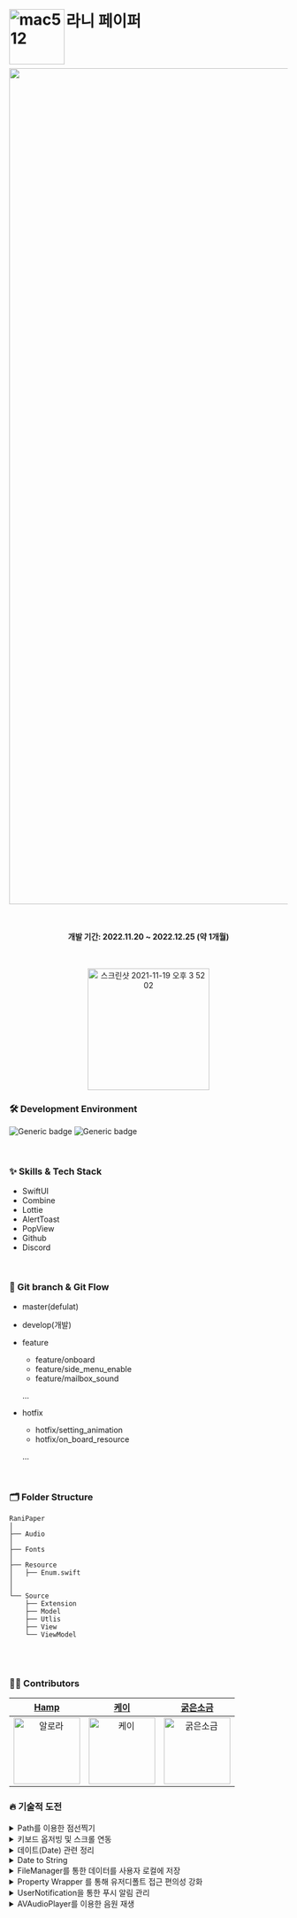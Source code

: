 <br/>

# 라니 페이퍼 <img width="100" alt="mac512" align = left src="https://user-images.githubusercontent.com/60254939/209456906-e6b5ed18-acab-4d2f-8dcc-9f9e319e2f7c.png">



<br><br>
<div align="center">

<img width="1512" alt="image" src ="https://user-images.githubusercontent.com/60254939/209528072-242f1317-04ba-485e-a17a-1b2c4332880f.png" />

<br><br>
<b>개발 기간: 2022.11.20 ~ 2022.12.25 (약 1개월)</b>

<br><br>
[<img width="220" alt="스크린샷 2021-11-19 오후 3 52 02" src="https://user-images.githubusercontent.com/55099365/196023806-5eb7be0f-c7cf-4661-bb39-35a15146c33a.png">](https://apps.apple.com/kr/app/id1660706595)
 
 
 
</div>


<div align = "left">

### 🛠 Development Environment

![Generic badge](https://img.shields.io/badge/iOS-15.0+-lightgrey.svg) ![Generic badge](https://img.shields.io/badge/Xcode-14.0.1-blue.svg)

<br/>

### ✨ Skills & Tech Stack
* SwiftUI
* Combine
* Lottie
* AlertToast
* PopView
* Github
* Discord
<br/>

### 🔀 Git branch & Git Flow

- master(defulat)

- develop(개발)

- feature
  - feature/onboard
  - feature/side_menu_enable
  - feature/mailbox_sound
  
  ...

- hotfix
  - hotfix/setting_animation
  - hotfix/on_board_resource
  
  ...
  

<br>

### 🗂 Folder Structure
```shell
RaniPaper
│
├── Audio
│
├── Fonts
│ 
├── Resource
│   ├── Enum.swift
│
│ 
└── Source
    ├── Extension
    ├── Model
    ├── Utlis
    ├── View
    └── ViewModel
```
<br><br>
### 🧑‍💻 Contributors

<div align="center"> 
  
| [Hamp](https://github.com/yongbeomkwak) | [케이](https://github.com/youn9k) | [굵은소금](https://github.com/JiDongseok11) | 
|:---:|:---:|:---:|
|<img width="120" alt="알로라" src="https://avatars.githubusercontent.com/u/48616183?v=4">|<img width="120" alt="케이" src="https://avatars.githubusercontent.com/u/60254939?v=4">|<img width="120" alt="굵은소금" src="https://avatars.githubusercontent.com/u/79965837?v=4">

  
</div>


 
 ### 🔥 기술적 도전
<details>
<summary>  Path를 이용한 점선찍기 </summary>

#### Line Struct 구현
```swift 
 struct Line: Shape {
    func path(in rect: CGRect) -> Path {
        var path = Path()
        path.move(to: CGPoint(x: 0, y: 0))
        path.addLine(to: CGPoint(x: rect.width, y: 0))
        return path
    }
}
 
 ```
 
#### 적용 
 
```swift 
Line()
 .stroke(style: StrokeStyle(lineWidth: 1, dash: [5]))
 .foregroundColor(Color.memoPrimary)
 .frame(height: 1).padding(.horizontal,15)
 .padding(.top,3)
 
 ```
</details>
 
 <details>
<summary>  키보드 옵저빙 및 스크롤 연동 </summary>

#### Combine을 이용한 키보드 옵저빙
```swift 
private var subscription = Set<AnyCancellable>()
    
    private let keyboardWillShow =  NotificationCenter.default
        .publisher(for: UIResponder.keyboardWillShowNotification)
        .compactMap { output in
            (output.userInfo?[UIResponder.keyboardFrameEndUserInfoKey] as? CGRect)?.height
            // 유저 정보 맵에서 keyboard 높이를 얻는다.
        }
    
    private let keyboardWillHide = NotificationCenter.default
        .publisher(for: UIResponder.keyboardWillHideNotification)
        .map { _ in CGFloat.zero}
    
    
    
    init(){
        print("✅ EditTaskViewModel 생성")
        Publishers.Merge(keyboardWillShow, keyboardWillHide)
                .subscribe(on: DispatchQueue.main) // UI 변화 이므로 메인. 쓰레
                .sink(receiveValue: { [weak self] keyboardHeight in
                    guard let self = self else { return }
                    self.keyboardHeight = keyboardHeight
                })
                .store(in: &subscription)
                  // .assign(to: \.keyboardHeight, on:  self)
    }
 ```
 
#### ScrollViewReader를 이용한 키보드 팝업 시 스크롤 이동
 
```swift 
  
@Namespace var bottom //keyboard 올라올 때 사용할 bottom 버튼 ID
//스크롤 뷰 리더로 덮음   
ScrollViewReader { scrollProxy in
                  ScrollView {
                   ...생략
  
                    해당뷰.id(bottom) // 아이디 설정
                   }
  
  
                  .onChange(of: viewModel.keyboardHeight, perform: { v in
                            if(v>0)
                            {
                                //키보드가 나올 때 바텀 버튼으로 스크롤, center 까지
                                withAnimation {
                                    scrollProxy.scrollTo(bottom, anchor: .center)
                                }
                            }
                            
                        })
                
                 }
 
 ```
</details>

<details>
<summary> 데이트(Date) 관련 정리  </summary>
 
1. DateComponet,calendar.date,range
```swift
 let range2 = calendar.range(of: .day, in: .month, for: tmpDate)! //해당하는 달의 날짜가 몇일까지 있는지
    
    print(components)
    // year: 2022 month: 12 day: 28 isLeapMonth: false  ,윤년이 아닌 2022년 12월 28
    print(tmpDate)
    // 2022-12-27 15:00:00 +0000 , 이거는 UTC +0 과 +9 차이
    print(range2)
    // 1..<32  (1~31) 12월 31일까지 있음
```
              
2. ByAdding
```swift
calendar.date(byAdding: 어떤날짜 단위를?, value: Int값 , to: Date객체)

to값에 value를 더한다 그 때 byAdding단위에 더한다

let tmp = calendar.date(byAdding: .year, value: 5 , to: tmpDate)!

tmpDate = 2022-12-27 15:00:00 +0000 이고 
단위가 year, value가 5이기 때문에
tmp 값은 
2027-12-27 15:00:00 +0000이 된다 , 2022+5 = 2027
```
3. DateComponents 추출
```swift
func component(_ component: Calendar.Component, from date: Date) -> Int


calendar.component(.day, from: date) Date객체인 date으로 부터 .day속성을 추출
```
 
4. SameDate ?
```swift
func isSameDate(date1: Date, date2: Date)-> Bool{
        let calendar = Calendar.current
        return calendar.isDate(date1, inSameDayAs: date2)
    }
```
      
</details>

<details>
<summary> Date to String  </summary>

1. Date날짜 문자열로 변환
```swift
            Text(Date().formatted(date: .abbreviated, time: .standard)) 
// Jun 28, 2022, 7:18:59 PM
            Text(Date().formatted(date: .numeric, time: .omitted))  
// 6/28/2022
            Text(Date().formatted(date: .omitted, time: .shortened))    
// 7:18 PM
            Text(Date().formatted(date: .long, time: .complete))    
// June 28, 2022, 7:18:59 PM GMT+9
            Text(Date().formatted(date: .complete, time: .complete))    
// Tuesday, June 28, 2022, 7:18:59 PM GMT+9
            Text(Date().formatted())    
// 6/28/2022, 7:18 PM            
  
date

.complete : Tuesday, June 28, 2022 (요일, 날짜, 년도 순)
.long : June 28, 2022 (.complete에서 요일만 없어짐)
.abbreviated : Jun 28, 2022 (월을 3글자로 줄인 후 날짜, 년도는 4자리)
.numeric : 6/28/2022 (월/일/년도 순)
.omitted : 생략

time

.complete : 7:18:59 PM GMT+9 (시:분:초 AM/PM 표준시)
.standard : 7:18:59 PM (표준시 표기 X)
.shortened : 7:18 PM (초 표기 X)
.omitted : 생략
```

2. DateFormatter를 이용한 String 전환
```swift
func extraData() ->[String] {
        let formatter = DateFormatter()
        formatter.dateFormat = "YYYY MM" // MM:숫자 , MMM:월 줄임단어, MMMM:월 풀네임
        
        let date = formatter.string(from: viewModel.currentDate)
        
        return date.components(separatedBy: " ")
}
```

</details>

<details>
<summary> FileManager를 통한 데이터를 사용자 로컬에 저장  </summary>

</br>

- 사용자의 메모와 할일목록을 로컬에 저장하기 위해 MyFileManager 라는 싱글톤 클래스를 만들어 CRUD 메소드를 정의하였습니다.
- CRUD 메소드 내에 JSON 인/디코딩 파트를 내장하여 커스텀 Codable Struct인 메모와 할일목록을 메소드 호출 한번으로 쉽게 저장하고 사용할 수 있도록 하였습니다.
- 메소드에 자세한 퀵헬프 주석을 달아 메소드를 사용하는 팀원들의 이해를 돕고자 했습니다.

#### MyFileManager 초기화
```swift 
final class MyFilemanager {
    static let shared = MyFileManager()// 싱글톤
    var fileManager: FileManager
    var documentPath: URL
    var memoDirectoryPath: URL
    var diaryDirectoryPath: URL

    enum Folder {
        case memo, diary
    }

    private init() {
        // 파일 매니저 인스턴스 생성
        self.fileManager = FileManager.default
        
        // 사용자의 문서 경로
        self.documentPath = FileManager.default.urls(for: .documentDirectory, in: .userDomainMask)[0]
        
        // 폴더 경로 지정
        // Documents/Memo
        // Documents/Diary
        self.memoDirectoryPath = documentPath.appendingPathComponent("Memo")
        self.diaryDirectoryPath = documentPath.appendingPathComponent("Diary")
        
        // 폴더 생성
        do {
            try fileManager.createDirectory(at: memoDirectoryPath, withIntermediateDirectories: false, attributes: nil)
            try fileManager.createDirectory(at: diaryDirectoryPath, withIntermediateDirectories: false, attributes: nil)
        } catch let e {
            print(e.localizedDescription)
        }
    }
}
 ```
 #### CREATE (파일 생성)
 ```Swift
    /// CREATE : 파일을 생성(저장) 합니다.
    /// - Parameter folder: 저장할 폴더 ( Ex: Documents/RaniPaper/Memo/. )
    /// - Parameter fileName: Documents/RaniPaper/FolderName/. 에 저장 될 파일명 (확장자 지정 필요)
    /// - Parameter data: 저장할 Codable 객체
    /// - Returns: Void
    func create(at folder: Folder, fileName: String, _ data: Codable) -> Result<Void, CreateError> {
        if fileName.isEmpty { return .failure(.invalidName) }
        guard let data = try? JSONEncoder().encode(data) else { return .failure(.encodeError) }
        
        // 폴더 경로
        var directoryPath: URL
        switch folder {
        case .memo:
            directoryPath = memoDirectoryPath
        case .diary:
            directoryPath = diaryDirectoryPath
        }
        
        // 파일 경로
        let filePath = directoryPath.appendingPathComponent(fileName)
        
        // 파일 생성하기
        
        // 보조파일에 쓰기후 파일교체, 덮어쓰기 방지 옵션
        guard (try? data.write(to: filePath, options: .withoutOverwriting)) != nil else { return .failure(.unknown) }
        
        print("파일을 CREATE 합니다. 파일명:", fileName)
        return .success(())
    }
 
 
 ```
 
 #### READ (파일 읽기)
 ```Swift
    /// READ : 파일을 읽어옵니다.
    /// - Parameter folder: 불러올 폴더 ( Ex: Documents/RaniPaper/Memo/. )
    /// - Parameter fileName: Documents/RaniPaper/. 에 저장 된 파일명 (확장자 지정 필요)
    /// - Returns: .success 시 Codable 객체 반환
    func read(at folder: Folder, fileName: String) -> Result<Codable, ReadError> {
        if fileName.isEmpty { return .failure(.invalidName) }
        
        // 폴더 경로
        var directoryPath: URL
        switch folder {
        case .memo:
            directoryPath = memoDirectoryPath
        case .diary:
            directoryPath = diaryDirectoryPath
        }
        
        // 파일 경로
        let filePath = directoryPath.appendingPathComponent(fileName)
        
        // path를 불러와서 Data타입으로 초기화
        guard let dataFromPath: Data = try? Data(contentsOf: filePath) else { return .failure(.unknown) }
        
        // JSON 디코딩
        var data: Codable
        switch folder {
        case .memo:
            guard let decodedData = try? JSONDecoder().decode(MemoModel.self, from: dataFromPath) else {
                return .failure(.decodeError) }
            data = decodedData
        case .diary:
            guard let decodedData = try? JSONDecoder().decode(TaskModel.self, from: dataFromPath) else {
                return .failure(.decodeError) }
            data = decodedData
        }
        
        print("파일을 READ 합니다. 내용:", data)
        return .success(data)
    }
 
 
 ```
 
 #### UPDATE (파일 업데이트)
 ```Swift
    /// UPDATE : 파일을 수정 합니다.
    /// - Parameter folder: 저장할 폴더 ( Ex: Documents/RaniPaper/Memo/. )
    /// - Parameter fileName: Documents/RaniPaper/. 에 저장 될 파일명 (확장자 지정 필요)
    /// - Parameter data: 저장할 String
    /// - Returns: Void
    func update(at folder: Folder, fileName: String, _ data: Codable) -> Result<Void, UpdateError> {
        if fileName.isEmpty { return .failure(.invalidName)}
        guard let data = try? JSONEncoder().encode(data) else { return .failure(.encodeError) }
        
        // 폴더 경로
        var directoryPath: URL
        switch folder {
        case .memo:
            directoryPath = memoDirectoryPath
        case .diary:
            directoryPath = diaryDirectoryPath
        }
        
        // 파일 경로
        let filePath = directoryPath.appendingPathComponent(fileName)
        
        // 보조파일에 쓰기후 파일교체
        guard (try? data.write(to: filePath, options: .atomic)) != nil else { return .failure(.unknown) }
        
        print("파일을 UPDATE 합니다. 파일명:", fileName)
        return .success(())
    }
 
 
 ```
 
 #### DELETE (파일 삭제)
 ```Swift
    /// DELETE : 파일을 삭제합니다.
    /// - Parameter folder: 삭제할 요소가 들어있는 폴더 ( Ex: Documents/RaniPaper/Memo/. )
    /// - Parameter fileName: Documents/RaniPaper/. 에 삭제 할 파일명 (확장자 지정 필요)
    /// - Returns: Void
    func delete(at folder: Folder, fileName: String) -> Result<Void, DeleteError> {
        if fileName.isEmpty { return .failure(.invalidName) }
        
        // 폴더 경로
        var directoryPath: URL
        switch folder {
        case .memo:
            directoryPath = memoDirectoryPath
        case .diary:
            directoryPath = diaryDirectoryPath
        }
        
        // 파일 경로
        let filePath = directoryPath.appendingPathComponent(fileName)
        
        // 파일을 삭제한다.
        guard (try? fileManager.removeItem(at: filePath)) != nil else { return .failure(.unknown) }
        
        print("파일을 DELETE 합니다. 파일명:", fileName)
        return .success(())
        
    }
 
 ```
 
 #### MyFileManager 내 Error Enum
 
 ```Swift
    enum CreateError: Error {
        case invalidName // 잘못된 이름
        case encodeError // 인코딩 실패
        case alreadyExist // 이미 존재하는 파일
        case storageIsFull // 저장공간이 부족
        case unknown
        
        public var errorDescription: String {
            switch self {
            case .invalidName:
                return NSLocalizedString("🔥 invalidName exception", comment: "파일명이 잘못됨")
            case .encodeError:
                return NSLocalizedString("🔥 encodeError exception", comment: "인코딩에서 문제 발생")
            case .alreadyExist:
                return NSLocalizedString("🔥 alreadyExist exception", comment: "이미 존재하는 파일")
            case .storageIsFull:
                return NSLocalizedString("🔥 storageIsFull exception", comment: "저장공간이 부족")
            case .unknown:
                return NSLocalizedString("🔥 unknown exception", comment: "unknown")
            }
        }
    }
    enum ReadError: Error { ... }
    enum UpdateError: Error { ... }
    enum DeleftError: Error { ... }
    ...
 
 ```
 
</details>

 <details>
  <summary> Property Wrapper 를 통해 유저디폴트 접근 편의성 강화  </summary>
  
  </br>
 
 - UserDefaultWrapper 라는 커스텀 프로퍼티 래퍼를 만들어 유저디폴트 get, set 코드의 가독성을 높였습니다.
 - Combine을 활용해 변경사항을 옵저빙하고, 값이 갱신되면 실시간으로 뷰에 반영될 수 있도록 하였습니다.
 
 #### UserDefaultWrapper 구현
 ```Swift
 @propertyWrapper
class UserDefaultWrapper<T: Codable> {
    private let key: String
    private let defaultValue: T?

    init(key: String, defaultValue: T?) {
        self.key = key
        self.defaultValue = defaultValue
    }
    
    var wrappedValue: T? {
        get {
            if let savedData = UserDefaults.standard.object(forKey: key) as? Data {
                let decoder = JSONDecoder()
                if let lodedObejct = try? decoder.decode(T.self, from: savedData) {
                    return lodedObejct
                }
            }
            return defaultValue
        }
        set {
            let encoder = JSONEncoder()
            if let encoded = try? encoder.encode(newValue) {
                UserDefaults.standard.setValue(encoded, forKey: key)
            }
            subject.send(newValue)// 값이 변경되면 subject 로 변경된 값을 보냅니다.
        }
    }
    
    // CurrentValueSubject는 가장 최근에 발행된 요소를 버퍼에 저장합니다.
    private lazy var subject = CurrentValueSubject<T?, Error>(wrappedValue) 
    public var projectedValue: AnyPublisher<T?, Error> {
        return subject.eraseToAnyPublisher()
    }
    
}
 
 
 ```
  
 #### 사용 예시
 ```Swift
 struct RollingPaper: Codable { }
 
 @UserDefaultWrapper(key: "rollingPaperList", defaultValue: nil)
 static var rollingPaperList: [RollingPaper]?
 
 // 유저디폴트에 값 저장
 rollingPaperList = []
 
 // 유저디폴트 내 값 불러오기
 var list = rollingPaperList
 
 // 유저디폴트 변경사항 옵저빙
 $rollingPaperList.sink { _ in } receiveValue: { rollingPaperList in
    ...
  }.store(in: Set<AnyCancellable>)
 
 ```
 
 
  
 </details>
 
 <details>
  <summary> UserNotification을 통한 푸시 알림 관리 </summary>
  
  </br>
 
 - MyUserNotification의 인스턴스를 이용해 UserNotification을 관리할 수 있게 했습니다.
 - CalendarView에서 생성되는 TaskModel의 데이터와 연계하여 푸시 알림을 생성할 수 있게 했습니다.
 
 #### UNNotificationCenter에서 알림에 대한 permission 획득
 ```Swift
    func getPermission(){
    // 어플 뱃지, 소리, 푸시에 대한 permission 요청
        center.requestAuthorization(options: [.badge, .sound, .alert]){(granted, error) in
            if granted{
                print("✅ 사용자가 푸시 알림을 승인합니다.")
                DispatchQueue.main.async{
                    MyUserDefaults.shared.setValue(key: "notification", value: granted)
                }
            } else{
                if let theError = error{
                    MyUserDefaults.shared.setValue(key: "notification", value: granted)
                    print("🔥 사용자가 푸시 알림을 거부합니다. \(theError.localizedDescription)")
                }
            }
        }
        isPermitted = MyUserDefaults.shared.getValue(key: "notification") as? Bool ?? false
    }
 
 ```
  
   #### Notification request 생성
 ```Swift
    /// CREAT : TaskModel을 입력 받아 해당 deadline에 알림을 생성합니다.
    /// - Parameter TaskModel: 알림을 받을 TaskModel
    /// UserNotification과 TaskModel은 ID를 공유하게 됩니다.
    func create(_ taskModel: TaskModel){
        if isPermitted{
            content.title = "\(taskModel.title)이(가)  \(taskModel.timeInterval.rawValue)입니다."
            content.body = "알람: " + taskModel.title
            content.sound = UNNotificationSound.default
            var deadLine = taskModel.deadLine
            
            ...생략
            // 알림 예정 시간
            let confirmDeadLine = Calendar.current.dateComponents([.year, .month, .day, .hour, .minute], from: deadLine)
            // 해당 시간으로 notification trigger 생성
            let trigger = UNCalendarNotificationTrigger(dateMatching: confirmDeadLine, repeats: isRepeat)
            // notification에 대한 request 생성
            let request = UNNotificationRequest(identifier: taskModel.id, content: content, trigger: trigger)
            // 해당 request를 NotificationCenter에 추가
            center.add(request, withCompletionHandler: nil)
            
            print("알람이 설정됩니다. dateComponents: \(taskModel.deadLine) \(taskModel.timeInterval)")
        } else{
            print("푸시 알림이 거부된 상태입니다.")
        }
        
    }
    
 #### 변경 TaskModel에 대해 Notification request update
    /// UPDATE : TaskModel을 입력 받아 해당 ID를 갖고 있는 기존 알림을 제거하고 변경된 TaskModel로 알림을 생성합니다.
    /// - Parameter TaskModel: 내용이 변경된 TaskModel
    func update(_ taskModel: TaskModel){
        if isPermitted{
            delete(id: taskModel.id)
            create(taskModel)
        } else{
            print("푸시 알림이 거부된 상태입니다.")
        }
    }
    
  #### 삭제된 TaskModel에 대해 Notification request 삭제
    /// DELETE : ID를 입력받아 해당 ID를 가진 예정된 알림을 제거합니다.
    /// - Parameter id: 삭제할 TaskModel의 ID
    func delete(id: String){
        center.removePendingNotificationRequests(withIdentifiers: [id])
        // 해당 ID의 request가 없을 경우 무시
        print("알람이 삭제됩니다. TaskModel ID: \(id)")
    }
 
 ``` 
  
 #### 사용 예시
 ```Swift
/// EditTaskViewModel.swift
   func update() -> Bool {
        let taskModel = TaskModel(id: taskId ?? UUID().uuidString, title: taskTitle, deadLine: taskDeadLine, color: taskColor, ticket: taskTicket,timeInterval: timeInterval)
        let result = MyFileManager.shared.update(at: .diary, fileName: "task-\(taskModel.id).json", taskModel)

        MyUserNotifications.shared.update(taskModel)
        
        ...생략
    }


/// CalendarViewModel.swift
     func deleteTask(id: String) -> Bool {
        let result = MyFileManager.shared.delete(at: .diary, fileName: "task-\(id).json")
        //알림 삭제
        MyUserNotifications.shared.delete(id: id)
       
        ...생략
    }
 ```

 </details>
 
  <details>
<summary> AVAudioPlayer를 이용한 음원 재생 </summary>

#### 음원 재생
```swift 
   //MySoundSetting.swift
    func play() {
        // 번들에서 url 불러오기
        guard let url = Bundle.main.url(forResource: self.urlName, withExtension: self.extensionName) else {
            print("🔥 url을 불러오지 못했습니다.")
            return
        }
        
        // 해당 url의 음원 재생하는 플레이어 생성(오버레이를 위해)
        do {
            player = try AVAudioPlayer(contentsOf: url)
        } catch let error {
            print("🔥 음원을 불러오는데 오류가 발생했습니다.\(error.localizedDescription)")
        }
        
        // 소리 종류에 따라 설정 변경
        switch soundType {
        case .BGM:
            player?.numberOfLoops = -1
            player?.setVolume(0.5, fadeDuration: 0)
        default:
            player?.setVolume(0.75, fadeDuration: 0)
        }
        
        //볼륨 설정
        
        // 소리 설정이 활성 상태면 음원 재생
        if self.isEnable{
            player?.play()
        }
    }
 ```
   - 음원별로 player를 각각 생성하지 않으면 음원이 overlay되지 않음
 
#### 사용 예시
 
```swift 
   // MySoundSetting.swift
  extension MySoundSetting {
   // 사이드메뉴 버튼 클릭 효과음 인스턴스
    static let clickSideMenu = MySoundSetting(url: "clickSideMenu", extension: "wav", .SFX)
   ...
   }
   
   // SideMenuView.swift
  struct SideMenuView: View {
  ...생략
    VStack(alignment: .leading, spacing: ScreenSize.height * 0.0565){
        ForEach(viewModel.menuList) { menu in
            if !menu.isUnder {
                Button(action:{
                    isOpen.toggle()
                    offset = Menu.minOffset
                    MySoundSetting.clickSideMenu.play()
                    DispatchQueue.main.asyncAfter(deadline: .now() + 0.1){
                        selection = menu.viewSelection
                    }
                }) {
                    Image(menu.viewSelection.Name + (selection == menu.viewSelection ? "OnPress" : ""))
                        .resizable()
                        .aspectRatio(contentMode: .fit)
                        .frame(height: ScreenSize.height * 0.044)
                }
            }
        }
   ...생략
   }
 
 ```
</details>

</div>
